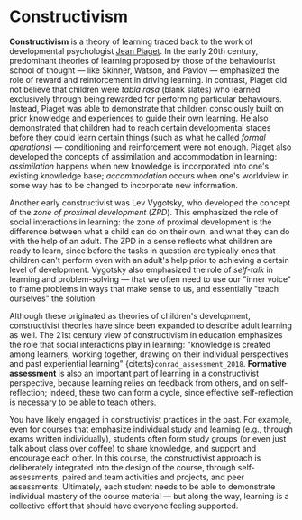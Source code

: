 # Constructivism

**Constructivism** is a theory of learning traced back to the work of developmental psychologist [Jean Piaget](https://en.wikipedia.org/wiki/Jean_Piaget). In the early 20th century, predominant theories of learning proposed by those of the behaviourist school of thought — like Skinner, Watson, and Pavlov — emphasized the role of reward and reinforcement in driving learning. In contrast, Piaget did not believe that children were *tabla rasa* (blank slates) who learned exclusively through being rewarded for performing particular behaviours. Instead, Piaget was able to demonstrate that children consciously built on prior knowledge and experiences to guide their own learning. He also demonstrated that children had to reach certain developmental stages before they could learn certain things (such as what he called *formal operations*) — conditioning and reinforcement were not enough. Piaget also developed the concepts of assimilation and accommodation in learning: *assimilation* happens when new knowledge is incorporated into one's existing knowledge base; *accommodation* occurs when one's worldview in some way has to be changed to incorporate new information.

Another early constructivist was Lev Vygotsky, who developed the concept of the *zone of proximal development* (*ZPD*). This emphasized the role of social interactions in learning: the zone of proximal development is the difference between what a child can do on their own, and what they can do with the help of an adult. The ZPD in a sense reflects what children are ready to learn, since before the tasks in question are typically ones that children can't perform even with an adult's help prior to achieving a certain level of development. Vygotsky also emphasized the role of *self-talk* in learning and problem-solving — that we often need to use our "inner voice" to frame problems in ways that make sense to us, and essentially "teach ourselves" the solution.

Although these originated as theories of children's development, constructivist theories have since been expanded to describe adult learning as well. The 21st century view of constructivism in education emphasizes the role that social interactions play in learning: "knowledge is created among learners, working together, drawing on their individual perspectives and past experiential learning" {cite:ts}`conrad_assessment_2018`. **Formative assessment** is also an important part of learning in a constructivist perspective, because learning relies on feedback from others, and on self-reflection; indeed, these two can form a cycle, since effective self-reflection is necessary to be able to teach others.

You have likely engaged in constructivist practices in the past. For example, even for courses that emphasize individual study and learning (e.g., through exams written individually), students often form study groups (or even just talk about class over coffee) to share knowledge, and support and encourage each other. In this course, the constructivist approach is deliberately integrated into the design of the course, through self-assessments, paired and team activities and projects, and peer assessments. Ultimately, each student needs to be able to demonstrate individual mastery of the course material — but along the way, learning is a collective effort that should have everyone feeling supported.
